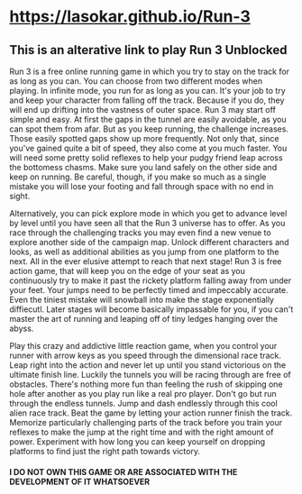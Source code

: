 # https://lasokar.github.io/Run-3
## This is an alterative link to play Run 3 Unblocked

Run 3 is a free online running game in which you try to stay on the track for as long as you can. You can choose from two different modes when playing. In infinite mode, you run for as long as you can. It's your job to try and keep your character from falling off the track. Because if you do, they will end up drifting into the vastness of outer space. Run 3 may start off simple and easy. At first the gaps in the tunnel are easily avoidable, as you can spot them from afar. But as you keep running, the challenge increases. Those easily spotted gaps show up more frequently. Not only that, since you've gained quite a bit of speed, they also come at you much faster. You will need some pretty solid reflexes to help your pudgy friend leap across the bottomess chasms. Make sure you land safely on the other side and keep on running. Be careful, though, if you make so much as a single mistake you will lose your footing and fall through space with no end in sight.

Alternatively, you can pick explore mode in which you get to advance level by level until you have seen all that the Run 3 universe has to offer. As you race through the challenging tracks you may even find a new venue to explore another side of the campaign map. Unlock different characters and looks, as well as additional abilities as you jump from one platform to the next. All in the ever elusive attempt to reach that next stage! Run 3 is free action game, that will keep you on the edge of your seat as you continuously try to make it past the rickety platform falling away from under your feet. Your jumps need to be perfectly timed and impeccably accurate. Even the tiniest mistake will snowball into make the stage exponentially diffiecutl. Later stages will become basically impassable for you, if you can't master the art of running and leaping off of tiny ledges hanging over the abyss.

Play this crazy and addictive little reaction game, when you control your runner with arrow keys as you speed through the dimensional race track. Leap right into the action and never let up until you stand victorious on the ultimate finish line. Luckily the tunnels you will be racing through are free of obstacles. There's nothing more fun than feeling the rush of skipping one hole after another as you play run like a real pro player. Don't go but run through the endless tunnels. Jump and dash endlessly through this cool alien race track. Beat the game by letting your action runner finish the track. Memorize particularly challenging parts of the track before you train your reflexes to make the jump at the right time and with the right amount of power. Experiment with how long you can keep yourself on dropping platforms to find just the right path towards victory.

#### I DO NOT OWN THIS GAME OR ARE ASSOCIATED WITH THE DEVELOPMENT OF IT WHATSOEVER
